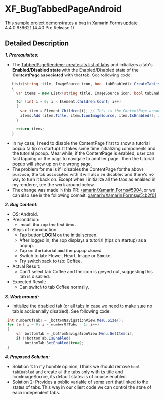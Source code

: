 # XF_BugTabbedPageAndroid
This sample project demonstrates a bug in Xamarin Forms update 4.4.0.936621 (4.4.0 Pre Release 1)
## Detailed Description
_**1. Prerequisites:**_
   - The [TabbedPageRenderer creates its list of tabs](https://github.com/xamarin/Xamarin.Forms/blob/4a9037e57c10613ba314264842599f669d6df9f5/Xamarin.Forms.Platform.Android/AppCompat/TabbedPageRenderer.cs#L636) and initializes a tab's **Enabled/Disabled state** with the Enabled/Disabled state of the **ContentPage associated** with that tab. See following code:
   ```c#
      List<(string title, ImageSource icon, bool tabEnabled)> CreateTabList()
      {
        var items = new List<(string title, ImageSource icon, bool tabEnabled)>();

        for (int i = 0; i < Element.Children.Count; i++)
        {
          var item = Element.Children[i]; // This is the ContentPage associated with tab[i].
          items.Add((item.Title, item.IconImageSource, item.IsEnabled)); // If the ContentPage is disabled, the tab is also disabled.
        }

        return items;
      }
   ```
   - In my case, I need to disable the ContentPage first to show a tutorial popup (a tip on startup). It takes some time initializing components and the tutorial popup. Meanwhile, if the ContentPage is enabled, user can fast tapping on the page to navigate to another page. Then the tutorial popup will show up on the wrong page. 
   - The problem for me is if I disables the ContentPage for the above purpose, the tab associated with it will also be disabled and there's no way to turn it back on. Except when I initialize all the tabs as enabled in my renderer, see the work around below.
   - The change was made in this PR: [xamarin/Xamarin.Forms#5904](https://github.com/xamarin/Xamarin.Forms/pull/5904/files#), or we can also see in the following commit: [xamarin/Xamarin.Forms@5cb2f01](https://github.com/xamarin/Xamarin.Forms/pull/5904/commits/5cb2f014b248de96c0e9872fb35ba45b9498eca6)

_**2. Bug Content:**_
   - OS: Android.
   - Precondition: 
     - Install the app the first time.
   - Steps of reproduction
     - Tap button **LOGIN** on the initial screen.
     - After logged in, the app displays a tutorial (tips on startup) as a popup.
     - Tap on the tutorial and the popup closed.
     - Switch to tab: Flower, Heart, Image or Smoke.
     - Try switch back to tab: Coffee.
   - Actual Result:
     - Can't select tab Coffee and the icon is greyed out, suggesting this tab is disabled.
   - Expected Result:
     - Can switch to tab Coffee normally.
 
 _**3. Work around:**_
   - Initialize the disabled tab (or all tabs in case we need to make sure no tab is accidentally disabled). See following code:
   ```c#
    int numberOfTabs = _bottomNavigationView.Menu.Size();
    for (int i = 0; i < numberOfTabs - 1; i++)
    {
        var bottomTab = _bottomNavigationView.Menu.GetItem(i);
        if (!bottomTab.IsEnabled)
            bottomTab.SetEnabled(true);
    }
   ```
   
_**4. Proposed Solution:**_
  - Solution 1: In my humble opinion, I think we should remove `bool tabEnabled` and create all the tabs only with its title and IconImageSource, its default states is of course enabled. 
  - Solution 2: Provides a public variable of some sort that linked to the states of tabs. This way in our client code we can control the state of each independent tabs.
